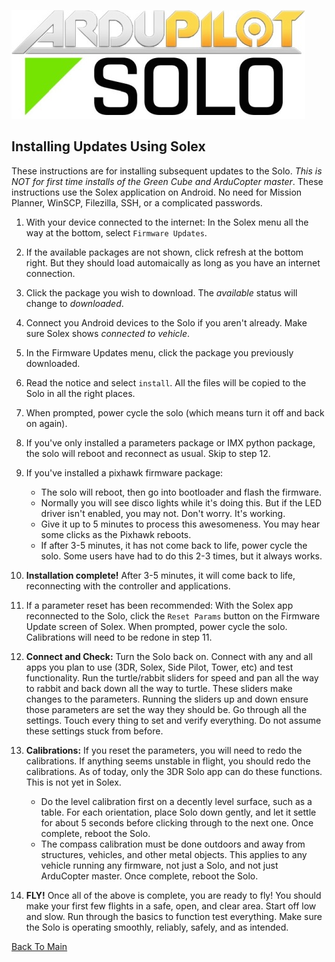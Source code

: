 ![Logo](https://github.com/ArduPilot/SoloScripts/blob/master/Misc/APsolo.jpg)

Installing Updates Using Solex
-------------------------------
These instructions are for installing subsequent updates to the Solo. _This is NOT for first time installs of the Green Cube and ArduCopter master_. These instructions use the Solex application on Android.  No need for Mission Planner, WinSCP, Filezilla, SSH, or a complicated passwords.

1. With your device connected to the internet: In the Solex menu all the way at the bottom, select `Firmware Updates`.

2. If the available packages are not shown, click refresh at the bottom right. But they should load automaically as long as you have an internet connection.

3. Click the package you wish to download.  The _available_ status will change to _downloaded_.

4. Connect you Android devices to the Solo if you aren't already. Make sure Solex shows _connected to vehicle_.

5. In the Firmware Updates menu, click the package you previously downloaded.

6. Read the notice and select `install`. All the files will be copied to the Solo in all the right places.

7. When prompted, power cycle the solo (which means turn it off and back on again).

8. If you've only installed a parameters package or IMX python package, the solo will reboot and reconnect as usual. Skip to step 12.

9. If you've installed a pixhawk firmware package:
    * The solo will reboot, then go into bootloader and flash the firmware.
    * Normally you will see disco lights while it's doing this. But if the LED driver isn't enabled, you may not. Don't worry. It's working.
    * Give it up to 5 minutes to process this awesomeness. You may hear some clicks as the Pixhawk reboots.
    * If after 3-5 minutes, it has not come back to life, power cycle the solo. Some users have had to do this 2-3 times, but it always works.
    
10. **Installation complete!** After 3-5 minutes, it will come back to life, reconnecting with the controller and applications. 

11. If a parameter reset has been recommended: With the Solex app reconnected to the Solo, click the `Reset Params` button on the Firmware Update screen of Solex.  When prompted, power cycle the solo. Calibrations will need to be redone in step 11.

12. **Connect and Check:** Turn the Solo back on. Connect with any and all apps you plan to use (3DR, Solex, Side Pilot, Tower, etc) and test functionality. Run the turtle/rabbit sliders for speed and pan all the way to rabbit and back down all the way to turtle. These sliders make changes to the parameters. Running the sliders up and down ensure those parameters are set the way they should be.  Go through all the settings. Touch every thing to set and verify everything. Do not assume these settings stuck from before. 

13. **Calibrations:** If you reset the parameters, you will need to redo the calibrations. If anything seems unstable in flight, you should redo the calibrations. As of today, only the 3DR Solo app can do these functions. This is not yet in Solex.
    * Do the level calibration first on a decently level surface, such as a table. For each orientation, place Solo down gently, and let it settle for about 5 seconds before clicking through to the next one. Once complete, reboot the Solo.
    * The compass calibration must be done outdoors and away from structures, vehicles, and other metal objects. This applies to any vehicle running any firmware, not just a Solo, and not just ArduCopter master. Once complete, reboot the Solo.

14. **FLY!** Once all of the above is complete, you are ready to fly! You should make your first few flights in a safe, open, and clear area. Start off low and slow. Run through the basics to function test everything.  Make sure the Solo is operating smoothly, reliably, safely, and as intended.

[Back To Main](../master/README.md)